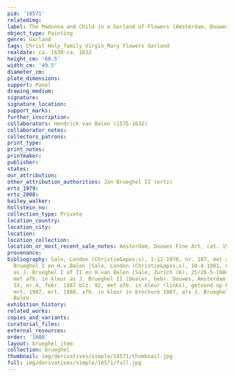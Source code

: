 ```yaml
---
pid: '18571'
relatedimg: 
label: The Madonna and Child in a Garland of Flowers (Amsterdam, Douwes Fine Art)
object_type: Painting
genre: Garland
tags: Christ Holy_family Virgin_Mary Flowers Garland
realdate: ca. 1630-ca. 1632
height_cm: '60.5'
width_cm: '49.5'
diameter_cm: 
plate_dimensions: 
support: Panel
drawing_medium: 
signature: 
signature_location: 
support_marks: 
further_inscription: 
collaborators: Hendrick van Balen (1575-1632)
collaborator_notes: 
collectors_patrons: 
print_type: 
print_notes: 
printmaker: 
publisher: 
states: 
our_attribution: 
other_attribution_authorities: Jan Brueghel II (ertz)
ertz_1979: 
ertz_2008: 
bailey_walker: 
hollstein_no: 
collection_type: Private
location_country: 
location_city: 
location: 
location_collection: 
location_or_most_recent_sale_notes: Amsterdam, Douwes Fine Art, cat. 1987/88
provenance: 
bibliography: Sale, London (Christie&apos;s), 1-12-1978, nr. 107, met afb., as J.
  Brueghel I en H.v.Balen |Sale, London (Christie&apos;s), 10-4-1981, nr. 9, met afb.
  as J. Brueghel I of II en H.van Balen |Sale, Zurich (K), 25/26-5-1984, nr. 5065,
  met afb. in kleur as J. Brueghel II |Dealer, Gebr. Douwes, Amsterdam 1987/88 (Tableau
  IX, nr.4, febr. 1987 blz. 92, met afb. in kleur (links), getoond op Pictura, Maastricht,
  mrt. 1987, mrt. 1988, afb. in kleur in brochure 1987, als J. Brueghel II en H. van
  Balen
exhibition_history: 
related_works: 
copies_and_variants: 
curatorial_files: 
external_resources: 
order: '1608'
layout: brueghel_item
collection: brueghel
thumbnail: img/derivatives/simple/18571/thumbnail.jpg
full: img/derivatives/simple/18571/full.jpg
---
```

